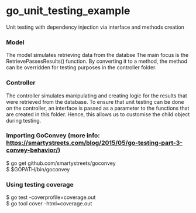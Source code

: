 # go_unit_testing_example
Unit testing with dependency injection via interface and methods creation

### Model
The model simulates retrieving data from the databse
The main focus is the RetrievePassesResults() function. By converting it to a method, the method can be overridden for testing purposes in the controller folder.

### Controller
The controller simulates manipulating and creating logic for the results that were retrieved from the database.
To ensure that unit testing can be done on the controller, an interface is passed as a parameter to the functions that are created in this folder. Hence, this allows us to customise the child object during testing. 

### Importing GoConvey (more info: https://smartystreets.com/blog/2015/05/go-testing-part-3-convey-behavior/)
$ go get github.com/smartystreets/goconvey <br />
$ $GOPATH/bin/goconvey <br />

### Using testing coverage
$ go test -coverprofile=coverage.out  <br />
$ go tool cover -html=coverage.out <br />
 

